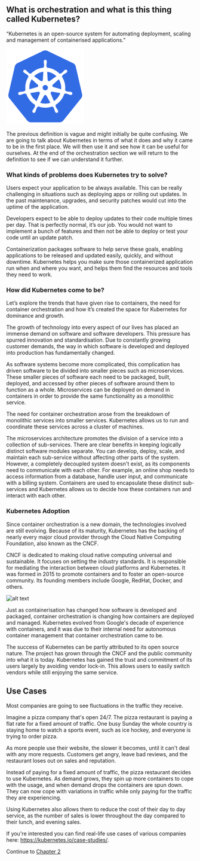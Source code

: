 
## What is orchestration and what is this thing called Kubernetes?

“Kubernetes is an open-source system for automating deployment, scaling and management of containerised applications.”

![alt text](kube_logo.png)


The previous definition is vague and might initially be quite confusing. We are going to talk about Kubernetes in
terms of what it does and why it came to be in the first place. We will then use it and see how it can be useful
for ourselves. At the end of the orchestration section we will return to the definition to see if we can understand it further.


### What kinds of problems does Kubernetes try to solve?

Users expect your application to be always available. This can be really challenging in situations such as deploying apps 
or rolling out updates. In the past maintenance, upgrades, and security patches would cut into the uptime of the application.

Developers expect to be able to deploy updates to their code multiple times per day. That is perfectly normal, it’s 
our job. You would not want to implement a bunch of features and then not be able to deploy or test your code until an 
update patch.

Containerization packages software to help serve these goals, enabling applications to be released and updated easily,
quickly, and without downtime. Kubernetes helps you make sure those containerized application run when and where you want,
and helps them find the resources and tools they need to work. 

### How did Kubernetes come to be?

Let’s explore the trends that have given rise to containers, the need for container orchestration and how it’s created
the space for Kubernetes for dominance and growth.

The growth of technology into every aspect of our lives has placed an immense demand on software and software developers.
This pressure has spurred innovation and standardisation. Due to constantly growing customer demands, the way in which software
is developed and deployed into production has fundamentally changed.

As software systems become more complicated, this complication has driven software to be divided into smaller pieces such 
as microservices. These smaller pieces of software each need to be packaged, built, deployed, and accessed by other pieces 
of software around them to function as a whole. Microservices can be deployed on demand in containers
in order to provide the same functionality as a monolithic service.

The need for container orchestration arose from the breakdown of monolithic services into smaller services. Kubernetes
allows us to run and coordinate these services across a cluster of machines.

The microservices architecture promotes the division of a service into a collection of sub-services. There are clear 
benefits in keeping logically distinct software modules separate. You can develop, deploy, scale, and maintain each sub-service
without affecting other parts of the system. However, a completely decoupled system doesn't exist, as its components need
to communicate with each other. For example, an online shop needs to access information from a database, handle user input,
and communicate with a billing system. Containers are used to encapsulate these distinct sub-services and Kubernetes allows
us to decide how these containers run and interact with each other.

### Kubernetes Adoption

Since container orchestration is a new domain, the technologies involved are still evolving. Because of its maturity,
Kubernetes has the backing of nearly every major cloud provider through the Cloud Native Computing Foundation, also known 
as the CNCF. 

CNCF is dedicated to making cloud native computing universal and sustainable. It focuses on setting the industry standards.
It is responsible for mediating the interaction between cloud platforms and Kubernetes. It was formed in 2015 to promote
containers and to foster an open-source community. Its founding members include Google, RedHat, Docker, and others.

![alt text](cncf.png)

Just as containerisation has changed how software is developed and packaged, container orchestration is changing how containers are
deployed and managed. Kubernetes evolved from Google's decade of experience with containers, and it was due to their 
internal need for autonomous container management that container orchestration came to be.

The success of Kubernetes can be partly attributed to its open source nature. The project has grown through the CNCF and 
the public community into what it is today. Kubernetes has gained the trust and commitment of its users largely by avoiding
vendor lock-in. This allows users to easily switch vendors while still enjoying the same service.

## Use Cases

Most companies are going to see fluctuations in the traffic they receive.

Imagine a pizza company that's open 24/7. The pizza restaurant is paying a flat rate for a fixed amount of traffic. 
One busy Sunday the whole country is staying home to watch a sports event, such as ice hockey, and everyone is trying to order pizza. 

As more people use their website, the slower it becomes, until it can't deal with any more requests. Customers get angry, leave bad reviews,
and the restaurant loses out on sales and reputation.

Instead of paying for a fixed amount of traffic, the pizza restaurant decides to use Kubernetes. As demand grows, they spin up
more containers to cope with the usage, and when demand drops the containers are spun down. They can now cope with variations
in traffic while only paying for the traffic they are experiencing.
 
Using Kubernetes also allows them to reduce the cost of their day to day service, as the number of sales is lower throughout 
the day compared to their lunch, and evening sales. 

If you're interested you can find real-life use cases of various companies here: https://kubernetes.io/case-studies/.

Continue to [Chapter 2](chapter2.md)
